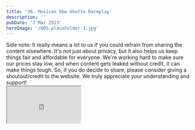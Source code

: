 ```yaml
---
title: '39. Mexican bbw Ghetto Raceplay'
description: ''
pubDate: '7 Mar 2023'
heroImage: '/QOS-placeholder-1.jpg'
---
```

<div class="video_paragraph_header"> Side note: It really means a lot to us if you could refrain from sharing the content elsewhere. It's not just about privacy, but it also helps us keep things fair and affordable for everyone. We're working hard to make sure our prices stay low, and when content gets leaked without credit, it can make things tough. So, if you do decide to share, please consider giving a shoutout/credit to the website. We truly appreciate your understanding and support!</div>

<iframe src="https://drive.google.com/file/d/18GRfnlYCAlQipdrAQC5G7fn8kYBeFF6s/preview" width="200" height="100" allow="autoplay" allowfullscreen="allowfullscreen"></iframe>

<br>
<br>
<!---<a class="read_more" href="https://drive.google.com/file/d/18GRfnlYCAlQipdrAQC5G7fn8kYBeFF6s/view?usp=sharing">Download</a>--->
